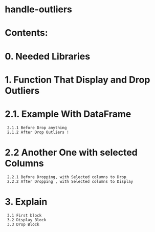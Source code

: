 # handle-outliers

# Contents:
   # 0. Needed Libraries
   # 1. Function That Display and Drop Outliers
   # 2.1. Example With DataFrame
     2.1.1 Before Drop anything
     2.1.2 After Drop Outliers !
     
   # 2.2 Another One with selected Columns
     2.2.1 Before Dropping, with Selected columns to Drop
     2.2.2 After Dropping , with Selected columns to Display
   
   
   # 3. Explain
     3.1 First block 
     3.2 Display Block
     3.3 Drop Block
